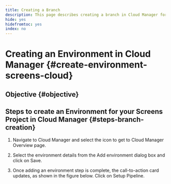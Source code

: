 ```yaml
---
title: Creating a Branch
description: This page describes creating a branch in Cloud Manager for Screens as a Cloud Service.
hide: yes
hidefromtoc: yes
index: no
---
```


# Creating an Environment in Cloud Manager {#create-environment-screens-cloud}

## Objective {#objective}

## Steps to create an Environment for your Screens Project in Cloud Manager {#steps-branch-creation}

1. Navigate to Cloud Manager and select the icon to get to Cloud Manager Overview page.
 
1. Select the environment details from the Add environment dialog box and click on Save.
 
1. Once adding an environment step is complete, the call-to-action card updates, as shown in the figure below. Click on Setup Pipeline.
 